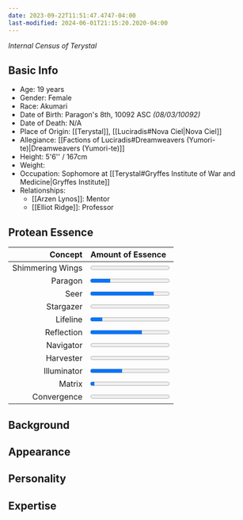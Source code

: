 ```yaml
---
date: 2023-09-22T11:51:47.4747-04:00
last-modified: 2024-06-01T21:15:20.2020-04:00
---
```

*Internal Census of Terystal*
## Basic Info
- Age: 19 years
- Gender: Female
- Race: Akumari
- Date of Birth: Paragon's 8th, 10092 ASC *(08/03/10092)*
- Date of Death: N/A
- Place of Origin: [[Terystal]], [[Luciradis#Nova Ciel|Nova Ciel]]
- Allegiance: [[Factions of Luciradis#Dreamweavers (Yumori-te)|Dreamweavers (Yumori-te)]]
- Height: 5'6'' / 167cm
- Weight:
- Occupation: Sophomore at [[Terystal#Gryffes Institute of War and Medicine|Gryffes Institute]]
- Relationships:
	- [[Arzen Lynos]]: Mentor
	- [[Elliot Ridge]]: Professor
## Protean Essence

|      **Concept** | **Amount of Essence**                      |
| ---------------: | :----------------------------------------- |
| Shimmering Wings | <progress value="0" max="100"></progress>  |
|          Paragon | <progress value="25" max="100"></progress> |
|             Seer | <progress value="80" max="100"></progress> |
|        Stargazer | <progress value="0" max="100"></progress>  |
|         Lifeline | <progress value="15" max="100"></progress> |
|       Reflection | <progress value="65" max="100"></progress> |
|        Navigator | <progress value="0" max="100"></progress>  |
|        Harvester | <progress value="0" max="100"></progress>  |
|      Illuminator | <progress value="40" max="100"></progress> |
|           Matrix | <progress value="5" max="100"></progress>  |
|      Convergence | <progress value="0" max="100"></progress>  |

## Background

## Appearance

## Personality

## Expertise

